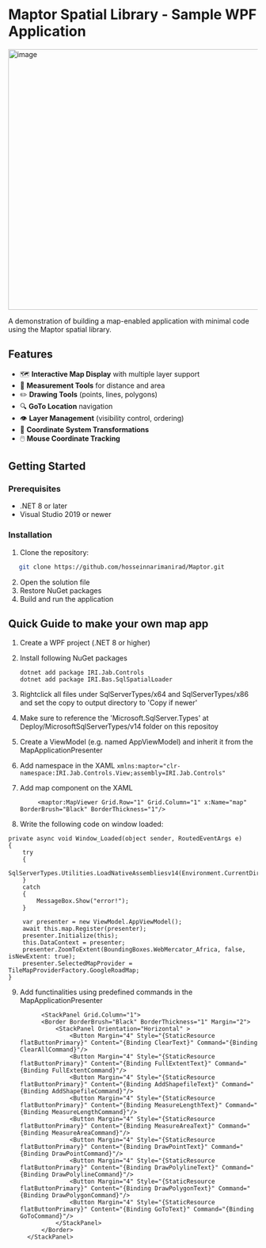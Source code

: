 # Maptor Spatial Library - Sample WPF Application
 
<img width="888" height="526" alt="image" src="https://github.com/user-attachments/assets/3dd6db8d-7442-4dbd-97ed-68039ea07f6e" />


A demonstration of building a map-enabled application with minimal code using the Maptor spatial library.

## Features

- 🗺️ **Interactive Map Display** with multiple layer support
- 📏 **Measurement Tools** for distance and area
- ✏️ **Drawing Tools** (points, lines, polygons)
- 🔍 **GoTo Location** navigation
- 👁️ **Layer Management** (visibility control, ordering)
- 🔄 **Coordinate System Transformations**
- 🖱️ **Mouse Coordinate Tracking**

## Getting Started

### Prerequisites
- .NET 8 or later
- Visual Studio 2019 or newer

### Installation
1. Clone the repository:

```bash
   git clone https://github.com/hosseinnarimanirad/Maptor.git
```
2. Open the solution file
3. Restore NuGet packages
4. Build and run the application

## Quick Guide to make your own map app
1. Create a WPF project (.NET 8 or higher)
2. Install following NuGet packages
   ```
   dotnet add package IRI.Jab.Controls
   dotnet add package IRI.Bas.SqlSpatialLoader
   ```
3. Rightclick all files under SqlServerTypes/x64 and SqlServerTypes/x86 and set the copy to output directory to 'Copy if newer'
4. Make sure to reference the 'Microsoft.SqlServer.Types' at Deploy/MicrosoftSqlServerTypes/v14 folder on this repositoy
5. Create a ViewModel (e.g. named AppViewModel) and inherit it from the MapApplicationPresenter

6. Add namespace in the XAML
   ``` xmlns:maptor="clr-namespace:IRI.Jab.Controls.View;assembly=IRI.Jab.Controls"  ```
   
7. Add map component on the XAML
   ```
        <maptor:MapViewer Grid.Row="1" Grid.Column="1" x:Name="map" BorderBrush="Black" BorderThickness="1"/>
   ```
8. Write the following code on window loaded:
 ```
 private async void Window_Loaded(object sender, RoutedEventArgs e)
 {
     try
     {
         SqlServerTypes.Utilities.LoadNativeAssembliesv14(Environment.CurrentDirectory);
     }
     catch
     {
         MessageBox.Show("error!");
     }
 
     var presenter = new ViewModel.AppViewModel();
     await this.map.Register(presenter);
     presenter.Initialize(this);
     this.DataContext = presenter;
     presenter.ZoomToExtent(BoundingBoxes.WebMercator_Africa, false, isNewExtent: true);
     presenter.SelectedMapProvider = TileMapProviderFactory.GoogleRoadMap; 
 }
 ```

9. Add functinalities using predefined commands in the MapApplicationPresenter
    ```
          <StackPanel Grid.Column="1">
          <Border BorderBrush="Black" BorderThickness="1" Margin="2">
              <StackPanel Orientation="Horizontal" >
                  <Button Margin="4" Style="{StaticResource flatButtonPrimary}" Content="{Binding ClearText}" Command="{Binding ClearAllCommand}"/>
                  <Button Margin="4" Style="{StaticResource flatButtonPrimary}" Content="{Binding FullExtentText}" Command="{Binding FullExtentCommand}"/>
                  <Button Margin="4" Style="{StaticResource flatButtonPrimary}" Content="{Binding AddShapefileText}" Command="{Binding AddShapefileCommand}"/>
                  <Button Margin="4" Style="{StaticResource flatButtonPrimary}" Content="{Binding MeasureLengthText}" Command="{Binding MeasureLengthCommand}"/>
                  <Button Margin="4" Style="{StaticResource flatButtonPrimary}" Content="{Binding MeasureAreaText}" Command="{Binding MeasureAreaCommand}"/>
                  <Button Margin="4" Style="{StaticResource flatButtonPrimary}" Content="{Binding DrawPointText}" Command="{Binding DrawPointCommand}"/>
                  <Button Margin="4" Style="{StaticResource flatButtonPrimary}" Content="{Binding DrawPolylineText}" Command="{Binding DrawPolylineCommand}"/>
                  <Button Margin="4" Style="{StaticResource flatButtonPrimary}" Content="{Binding DrawPolygonText}" Command="{Binding DrawPolygonCommand}"/>
                  <Button Margin="4" Style="{StaticResource flatButtonPrimary}" Content="{Binding GoToText}" Command="{Binding GoToCommand}"/>
              </StackPanel>
          </Border> 
      </StackPanel>
    ```
